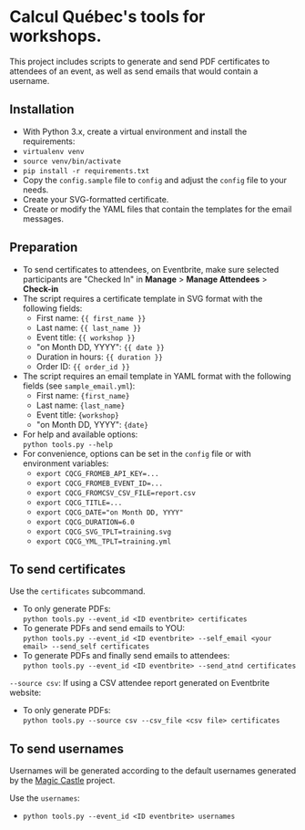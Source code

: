 # Calcul Québec's tools for workshops. 

This project includes scripts to generate and send PDF certificates to attendees of an event, as well 
as send emails that would contain a username.

## Installation
* With Python 3.x, create a virtual environment and install the requirements:
* `virtualenv venv`
* `source venv/bin/activate`
* `pip install -r requirements.txt`
* Copy the `config.sample` file to `config` and adjust the `config` file to your needs.
* Create your SVG-formatted certificate. 
* Create or modify the YAML files that contain the templates for the email messages.

## Preparation
* To send certificates to attendees, on Eventbrite, make sure selected participants are "Checked In" 
  in **Manage** > **Manage Attendees** > **Check-in**
* The script requires a certificate template in SVG format with the following fields:
  - First name: `{{ first_name }}`
  - Last name: `{{ last_name }}`
  - Event title: `{{ workshop }}`
  - "on Month DD, YYYY": `{{ date }}`
  - Duration in hours: `{{ duration }}`
  - Order ID: `{{ order_id }}`
* The script requires an email template in YAML format with the following fields (see `sample_email.yml`):
  - First name: `{first_name}`
  - Last name: `{last_name}`
  - Event title: `{workshop}`
  - "on Month DD, YYYY": `{date}`
* For help and available options:  
  `python tools.py --help`
* For convenience, options can be set in the `config` file or with environment variables:
  - `export CQCG_FROMEB_API_KEY=...`
  - `export CQCG_FROMEB_EVENT_ID=...`
  - `export CQCG_FROMCSV_CSV_FILE=report.csv`
  - `export CQCG_TITLE=...`
  - `export CQCG_DATE="on Month DD, YYYY"`
  - `export CQCG_DURATION=6.0`
  - `export CQCG_SVG_TPLT=training.svg`
  - `export CQCG_YML_TPLT=training.yml`

## To send certificates
Use the `certificates` subcommand.
* To only generate PDFs:  
  `python tools.py --event_id <ID eventbrite> certificates`
* To generate PDFs and send emails to YOU:  
  `python tools.py --event_id <ID eventbrite> --self_email <your email> --send_self certificates`
* To generate PDFs and finally send emails to attendees:  
  `python tools.py --event_id <ID eventbrite> --send_atnd certificates`

`--source csv`: If using a CSV attendee report generated on Eventbrite website:
* To only generate PDFs:  
  `python tools.py --source csv --csv_file <csv file> certificates` 

## To send usernames
Usernames will be generated according to the default usernames generated by the 
[Magic Castle](https://github.com/ComputeCanada/magic_castle) project. 

Use the `usernames`: 
* `python tools.py --event_id <ID eventbrite> usernames`
